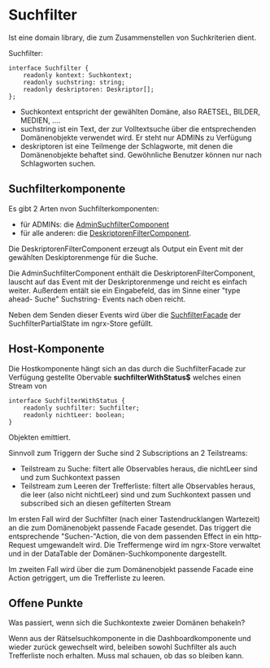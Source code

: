 # Suchfilter

Ist eine domain library, die zum Zusammenstellen von Suchkriterien dient.

Suchfilter:

```
interface Suchfilter {
    readonly kontext: Suchkontext;
    readonly suchstring: string;
    readonly deskriptoren: Deskriptor[];
};
```

* Suchkontext entspricht der gewählten Domäne, also RAETSEL, BILDER, MEDIEN, .... 
* suchstring ist ein Text, der zur Volltextsuche über die entsprechenden Domänenobjekte verwendet wird. Er steht nur ADMINs zu Verfügung
* deskriptoren ist eine Teilmenge der Schlagworte, mit denen die Domänenobjekte behaftet sind. Gewöhnliche Benutzer können nur nach Schlagworten suchen.

## Suchfilterkomponente

Es gibt 2 Arten nvon Suchfilterkomponenten:

* für ADMINs: die [AdminSuchfilterComponent](./suchfilter-component/src/lib/admin/admin-suchfilter.component.ts)
* für alle anderen: die [DeskriptorenFilterComponent](./suchfilter-component/src/lib/deskriptoren-filter-component/deskriptoren-filter.component.ts).

Die DeskriptorenFilterComponent erzeugt als Output ein Event mit der gewählten Deskiptorenmenge für die Suche.

Die AdminSuchfilterComponent enthält die DeskriptorenFilterComponent, lauscht auf das Event mit der Deskriptorenmenge und reicht es einfach weiter. Außerdem entält sie ein Eingabefeld, das im Sinne einer "type ahead- Suche" Suchstring- Events nach oben reicht.

Neben dem Senden dieser Events wird über die [SuchfilterFacade](../suchfilter/domain/src/lib/application/suchfilter.facade.ts) der SuchfilterPartialState im ngrx-Store gefüllt. 



## Host-Komponente

Die Hostkomponente hängt sich an das durch die SuchfilterFacade zur Verfügung gestellte Obervable __suchfilterWithStatus$__ welches einen Stream von 

```
interface SuchfilterWithStatus {
    readonly suchfilter: Suchfilter;
    readonly nichtLeer: boolean;
}
```

Objekten emittiert. 

Sinnvoll zum Triggern der Suche sind 2 Subscriptions an 2 Teilstreams:

* Teilstream zu Suche: filtert alle Observables heraus, die nichtLeer sind und zum Suchkontext passen
* Teilstream zum Leeren der Trefferliste: filtert alle Observables heraus, die leer (also nicht nichtLeer) sind und zum Suchkontext passen und subscribed sich an diesen gefilterten Stream

Im ersten Fall wird der Suchfilter (nach einer Tastendrucklangen Wartezeit) an die zum Domänenobjekt passende Facade gesendet. Das triggert die entsprechende "Suchen-"Action, die von dem passenden Effect in ein http-Request umgewandelt wird. Die Treffermenge wird im ngrx-Store verwaltet und in der DataTable der Domänen-Suchkomponente dargestellt.

Im zweiten Fall wird über die zum Domänenobjekt passende Facade eine Action getriggert, um die Trefferliste zu leeren.

## Offene Punkte

Was passiert, wenn sich die Suchkontexte zweier Domänen behakeln? 

Wenn aus der Rätselsuchkomponente in die Dashboardkomponente und wieder zurück gewechselt wird, beleiben sowohl Suchfilter als auch Trefferliste noch erhalten. Muss mal schauen, ob das so bleiben kann.
